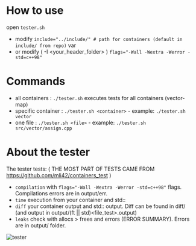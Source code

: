 # How to use

open `tester.sh`
- modify `include="../include/" # path for containers (default in include/ from repo)` var
- or modify ( -I <your_header_folder> ) `flags="-Wall -Wextra -Werror -std=c++98"`

# Commands

- all containers : `./tester.sh` executes tests for all containers (vector-map)
- specific container : `./tester.sh <container>` - example: `./tester.sh vector`
- one file : `./tester.sh <file>` - example: `./tester.sh src/vector/assign.cpp`

# About the tester

The tester tests: ( THE MOST PART OF TESTS CAME FROM https://github.com/mli42/containers_test )
- `compilation` with `flags="-Wall -Wextra -Werror -std=c++98"` flags. Compilations errors are in output/err.
- `time` execution from your container and std::<container>
- `diff` your container output and std::<container> output. Diff can be found in diff/ (and output in output/(ft || std)_<container>_<file_test>.output)
- `leaks` check with allocs > frees and errors (ERROR SUMMARY). Errors are in output/ folder.

![tester](https://user-images.githubusercontent.com/60407248/207082123-4c291799-a591-472d-8b81-dad6bbda6a9d.png)
